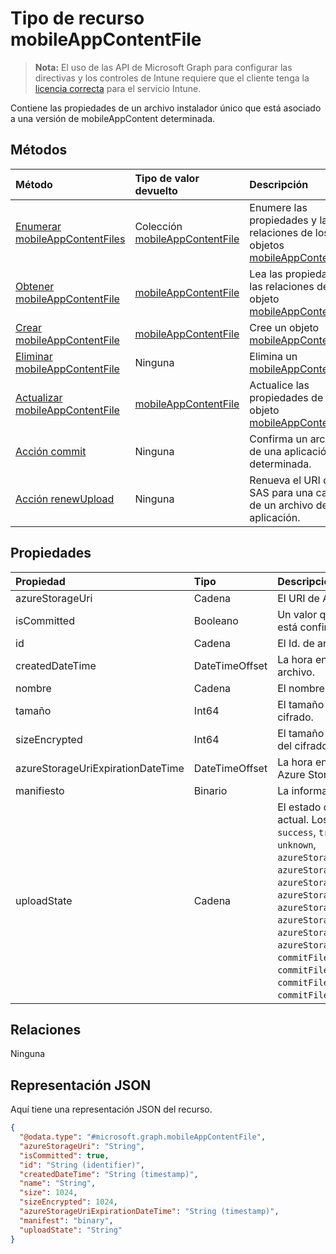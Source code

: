 # <a name="mobileappcontentfile-resource-type"></a>Tipo de recurso mobileAppContentFile

> **Nota:** El uso de las API de Microsoft Graph para configurar las directivas y los controles de Intune requiere que el cliente tenga la [licencia correcta](https://go.microsoft.com/fwlink/?linkid=839381) para el servicio Intune.

Contiene las propiedades de un archivo instalador único que está asociado a una versión de mobileAppContent determinada.
## <a name="methods"></a>Métodos
|Método|Tipo de valor devuelto|Descripción|
|:---|:---|:---|
|[Enumerar mobileAppContentFiles](../api/intune_apps_mobileappcontentfile_list.md)|Colección [mobileAppContentFile](../resources/intune_apps_mobileappcontentfile.md)|Enumere las propiedades y las relaciones de los objetos [mobileAppContentFile](../resources/intune_apps_mobileappcontentfile.md).|
|[Obtener mobileAppContentFile](../api/intune_apps_mobileappcontentfile_get.md)|[mobileAppContentFile](../resources/intune_apps_mobileappcontentfile.md)|Lea las propiedades y las relaciones del objeto [mobileAppContentFile](../resources/intune_apps_mobileappcontentfile.md).|
|[Crear mobileAppContentFile](../api/intune_apps_mobileappcontentfile_create.md)|[mobileAppContentFile](../resources/intune_apps_mobileappcontentfile.md)|Cree un objeto [mobileAppContentFile](../resources/intune_apps_mobileappcontentfile.md).|
|[Eliminar mobileAppContentFile](../api/intune_apps_mobileappcontentfile_delete.md)|Ninguna|Elimina un [mobileAppContentFile](../resources/intune_apps_mobileappcontentfile.md).|
|[Actualizar mobileAppContentFile](../api/intune_apps_mobileappcontentfile_update.md)|[mobileAppContentFile](../resources/intune_apps_mobileappcontentfile.md)|Actualice las propiedades de un objeto [mobileAppContentFile](../resources/intune_apps_mobileappcontentfile.md).|
|[Acción commit](../api/intune_apps_mobileappcontentfile_commit.md)|Ninguna|Confirma un archivo de una aplicación determinada.|
|[Acción renewUpload](../api/intune_apps_mobileappcontentfile_renewupload.md)|Ninguna|Renueva el URI de SAS para una carga de un archivo de la aplicación.|

## <a name="properties"></a>Propiedades
|Propiedad|Tipo|Descripción|
|:---|:---|:---|
|azureStorageUri|Cadena|El URI de Azure Storage.|
|isCommitted|Booleano|Un valor que indica si el archivo está confirmado.|
|id|Cadena|El Id. de archivo.|
|createdDateTime|DateTimeOffset|La hora en que se ha creado el archivo.|
|nombre|Cadena|El nombre del archivo.|
|tamaño|Int64|El tamaño del archivo antes del cifrado.|
|sizeEncrypted|Int64|El tamaño del archivo después del cifrado.|
|azureStorageUriExpirationDateTime|DateTimeOffset|La hora en que expira el URI de Azure Storage.|
|manifiesto|Binario|La información del manifiesto.|
|uploadState|Cadena|El estado de la solicitud de carga actual. Los valores posibles son: `success`, `transientError`, `error`, `unknown`, `azureStorageUriRequestSuccess`, `azureStorageUriRequestPending`, `azureStorageUriRequestFailed`, `azureStorageUriRequestTimedOut`, `azureStorageUriRenewalSuccess`, `azureStorageUriRenewalPending`, `azureStorageUriRenewalFailed`, `azureStorageUriRenewalTimedOut`, `commitFileSuccess`, `commitFilePending`, `commitFileFailed` y `commitFileTimedOut`.|

## <a name="relationships"></a>Relaciones
Ninguna
## <a name="json-representation"></a>Representación JSON
Aquí tiene una representación JSON del recurso.
<!-- {
  "blockType": "resource",
  "keyProperty": "id",
  "@odata.type": "microsoft.graph.mobileAppContentFile"
}
-->
``` json
{
  "@odata.type": "#microsoft.graph.mobileAppContentFile",
  "azureStorageUri": "String",
  "isCommitted": true,
  "id": "String (identifier)",
  "createdDateTime": "String (timestamp)",
  "name": "String",
  "size": 1024,
  "sizeEncrypted": 1024,
  "azureStorageUriExpirationDateTime": "String (timestamp)",
  "manifest": "binary",
  "uploadState": "String"
}
```




